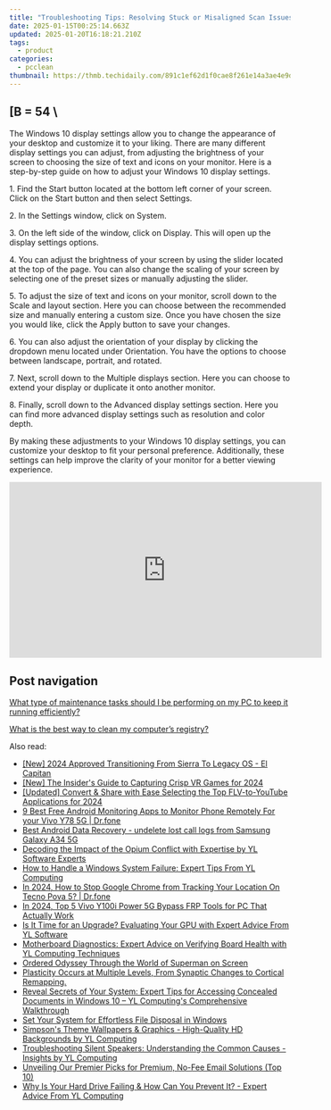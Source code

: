 ```yaml
---
title: "Troubleshooting Tips: Resolving Stuck or Misaligned Scan Issues - Expert Advice From YL Computing"
date: 2025-01-15T00:25:14.663Z
updated: 2025-01-20T16:18:21.210Z
tags:
  - product
categories:
  - pcclean
thumbnail: https://thmb.techidaily.com/891c1ef62d1f0cae8f261e14a3ae4e9d18efe066afd0af7e2373c813aa6b6f85.jpg
---
```


## \[B = 54 \

The Windows 10 display settings allow you to change the appearance of your desktop and customize it to your liking. There are many different display settings you can adjust, from adjusting the brightness of your screen to choosing the size of text and icons on your monitor. Here is a step-by-step guide on how to adjust your Windows 10 display settings. 

1\. Find the Start button located at the bottom left corner of your screen. Click on the Start button and then select Settings.

2\. In the Settings window, click on System.

3\. On the left side of the window, click on Display. This will open up the display settings options. 

4\. You can adjust the brightness of your screen by using the slider located at the top of the page. You can also change the scaling of your screen by selecting one of the preset sizes or manually adjusting the slider.

5\. To adjust the size of text and icons on your monitor, scroll down to the Scale and layout section. Here you can choose between the recommended size and manually entering a custom size. Once you have chosen the size you would like, click the Apply button to save your changes.

6\. You can also adjust the orientation of your display by clicking the dropdown menu located under Orientation. You have the options to choose between landscape, portrait, and rotated.

7\. Next, scroll down to the Multiple displays section. Here you can choose to extend your display or duplicate it onto another monitor.

8\. Finally, scroll down to the Advanced display settings section. Here you can find more advanced display settings such as resolution and color depth. 

By making these adjustments to your Windows 10 display settings, you can customize your desktop to fit your personal preference. Additionally, these settings can help improve the clarity of your monitor for a better viewing experience.

<!-- affiliate ads begin -->
<iframe width="560" height="315" src="https://www.youtube.com/embed/oeSN3u4fO9M?si=Ua3Hzcil6u6akDgY" title="YouTube video player" frameborder="0" allow="accelerometer; autoplay; clipboard-write; encrypted-media; gyroscope; picture-in-picture; web-share" referrerpolicy="strict-origin-when-cross-origin" allowfullscreen></iframe>
<!-- affiliate ads end -->

## Post navigation

[What type of maintenance tasks should I be performing on my PC to keep it running efficiently?](https://tools.techidaily.com/pcclean/products/)

[What is the best way to clean my computer’s registry?](https://tools.techidaily.com/pcclean/products/)

<ins class="adsbygoogle"
     style="display:block"
     data-ad-format="autorelaxed"
     data-ad-client="ca-pub-7571918770474297"
     data-ad-slot="1223367746"></ins>

<ins class="adsbygoogle"
     style="display:block"
     data-ad-client="ca-pub-7571918770474297"
     data-ad-slot="8358498916"
     data-ad-format="auto"
     data-full-width-responsive="true"></ins>

<span class="atpl-alsoreadstyle">Also read:</span>
<div><ul>
<li><a href="https://fox-helps.techidaily.com/new-2024-approved-transitioning-from-sierra-to-legacy-os-el-capitan/"><u>[New] 2024 Approved Transitioning From Sierra To Legacy OS - El Capitan</u></a></li>
<li><a href="https://screen-mirroring-recording.techidaily.com/new-the-insiders-guide-to-capturing-crisp-vr-games-for-2024/"><u>[New] The Insider's Guide to Capturing Crisp VR Games for 2024</u></a></li>
<li><a href="https://youtube-tips.techidaily.com/ed-convert-and-share-with-ease-selecting-the-top-flv-to-youtube-applications-for-2024/"><u>[Updated] Convert & Share with Ease Selecting the Top FLV-to-YouTube Applications for 2024</u></a></li>
<li><a href="https://android-location.techidaily.com/9-best-free-android-monitoring-apps-to-monitor-phone-remotely-for-your-vivo-y78-5g-drfone-by-drfone-virtual/"><u>9 Best Free Android Monitoring Apps to Monitor Phone Remotely For your Vivo Y78 5G | Dr.fone</u></a></li>
<li><a href="https://phone-solutions.techidaily.com/best-android-data-recovery-undelete-lost-call-logs-from-samsung-galaxy-a34-5g-by-fonelab-android-recover-call-logs/"><u>Best Android Data Recovery - undelete lost call logs from Samsung Galaxy A34 5G</u></a></li>
<li><a href="https://win-exclusive.techidaily.com/decoding-the-impact-of-the-opium-conflict-with-expertise-by-yl-software-experts/"><u>Decoding the Impact of the Opium Conflict with Expertise by YL Software Experts</u></a></li>
<li><a href="https://win-exclusive.techidaily.com/how-to-handle-a-windows-system-failure-expert-tips-from-yl-computing/"><u>How to Handle a Windows System Failure: Expert Tips From YL Computing</u></a></li>
<li><a href="https://review-topics.techidaily.com/in-2024-how-to-stop-google-chrome-from-tracking-your-location-on-tecno-pova-5-drfone-by-drfone-virtual-android/"><u>In 2024, How to Stop Google Chrome from Tracking Your Location On Tecno Pova 5? | Dr.fone</u></a></li>
<li><a href="https://bypass-frp.techidaily.com/in-2024-top-5-vivo-y100i-power-5g-bypass-frp-tools-for-pc-that-actually-work-by-drfone-android/"><u>In 2024, Top 5 Vivo Y100i Power 5G Bypass FRP Tools for PC That Actually Work</u></a></li>
<li><a href="https://win-exclusive.techidaily.com/is-it-time-for-an-upgrade-evaluating-your-gpu-with-expert-advice-from-yl-software/"><u>Is It Time for an Upgrade? Evaluating Your GPU with Expert Advice From YL Software</u></a></li>
<li><a href="https://win-exclusive.techidaily.com/motherboard-diagnostics-expert-advice-on-verifying-board-health-with-yl-computing-techniques/"><u>Motherboard Diagnostics: Expert Advice on Verifying Board Health with YL Computing Techniques</u></a></li>
<li><a href="https://tech-recovery.techidaily.com/ordered-odyssey-through-the-world-of-superman-on-screen/"><u>Ordered Odyssey Through the World of Superman on Screen</u></a></li>
<li><a href="https://win-exclusive.techidaily.com/plasticity-occurs-at-multiple-levels-from-synaptic-changes-to-cortical-remapping/"><u>Plasticity Occurs at Multiple Levels, From Synaptic Changes to Cortical Remapping.</u></a></li>
<li><a href="https://win-exclusive.techidaily.com/reveal-secrets-of-your-system-expert-tips-for-accessing-concealed-documents-in-windows-10-yl-computings-comprehensive-walkthrough/"><u>Reveal Secrets of Your System: Expert Tips for Accessing Concealed Documents in Windows 10 – YL Computing's Comprehensive Walkthrough</u></a></li>
<li><a href="https://win11-tips.techidaily.com/set-your-system-for-effortless-file-disposal-in-windows/"><u>Set Your System for Effortless File Disposal in Windows</u></a></li>
<li><a href="https://win-exclusive.techidaily.com/simpsons-theme-wallpapers-and-graphics-high-quality-hd-backgrounds-by-yl-computing/"><u>Simpson's Theme Wallpapers & Graphics - High-Quality HD Backgrounds by YL Computing</u></a></li>
<li><a href="https://win-exclusive.techidaily.com/troubleshooting-silent-speakers-understanding-the-common-causes-insights-by-yl-computing/"><u>Troubleshooting Silent Speakers: Understanding the Common Causes - Insights by YL Computing</u></a></li>
<li><a href="https://tech-recovery.techidaily.com/unveiling-our-premier-picks-for-premium-no-fee-email-solutions-top-10/"><u>Unveiling Our Premier Picks for Premium, No-Fee Email Solutions (Top 10)</u></a></li>
<li><a href="https://win-exclusive.techidaily.com/why-is-your-hard-drive-failing-and-how-can-you-prevent-it-expert-advice-from-yl-computing/"><u>Why Is Your Hard Drive Failing & How Can You Prevent It? - Expert Advice From YL Computing</u></a></li>
</ul></div>


